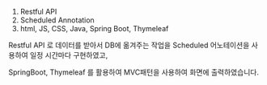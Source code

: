 1. Restful API
2. Scheduled Annotation
3. html, JS, CSS, Java, Spring Boot, Thymeleaf


Restful API 로 데이터를 받아서 DB에 옮겨주는 작업을 Scheduled 어노테이션을 사용하여 일정 시간마다 구현하였고,

SpringBoot, Thymeleaf 를 활용하여 MVC패턴을 사용하여 화면에 출력하였습니다.
